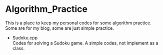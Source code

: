 # Algorithm_Practice

This is a place to keep my personal codes for some algorithm practice.  
Some are for my blog, some are just simple practice.

- Sudoku.cpp  
  Codes for solving a Sudoku game. A simple codes, not implement as a class.
